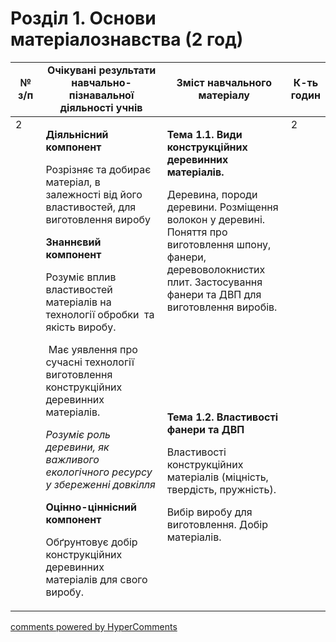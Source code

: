 <div id="hypercomments_widget" class="js-hypercomments-widget invisible"></div>

# Розділ 1.  Основи матеріалознавства (2 год)

<table>
  <tr>
    <td width="10%" align="center"><b>№ з/п</b></td>
    <td width="40%" align="center"><b>Очікувані результати навчально-пізнавальної діяльності учнів</b></td>
    <td width="40%" align="center"><b>Зміст навчального матеріалу</b></td>
    <td width="10%" align="center"><b>К-ть годин</b></td>
  </tr>
<tbody>
  <tr>
<td rowspan="2" width="10%" style="vertical-align:top !important;">2</td>
    <td rowspan="2" width="40%" style="vertical-align:top !important;">
<p><strong>Діяльнісний компонент</strong></p>
<p>Розрізняє та добирає матеріал, в залежності від його властивостей, для виготовлення виробу</p>
<p><strong>Знаннєвий компонент</strong></p>
<p>Розуміє вплив властивостей матеріалів на технології обробки&nbsp; та якість виробу.</p>
<p>&nbsp;Має уявлення про сучасні технології виготовлення конструкційних деревинних матеріалів.</p>
<p><em>Розуміє роль деревини, як важливого екологічного ресурсу у збереженні довкілля</em></p>
<p><strong>Оцінно-ціннісний компонент</strong></p>
<p>Обґрунтовує добір конструкційних деревинних матеріалів для свого виробу.</p>
</td>
    <td width="40%" style="vertical-align:top !important;">
<p><strong>Тема 1.1. Види конструкційних деревинних матеріалів. </strong></p>
<p>Деревина, породи деревини. Розміщення волокон у деревині. Поняття про виготовлення шпону, фанери, деревоволокнистих плит. Застосування фанери та ДВП для виготовлення виробів.</p>
</td>
<td rowspan="2" width="10%" style="vertical-align:top !important;">2</td>
</tr>
<tr>
    <td width="40%" style="vertical-align:top !important;">
<p><strong>Тема 1.2. Властивості фанери та ДВП</strong></p>
<p>Властивості конструкційних матеріалів (міцність, твердість, пружність).</p>
<p>Вибір виробу для виготовлення. Добір матеріалів.</p>
</td>
  </tr>
</table>

<div class="js-hypercomments-container">
<a href="http://hypercomments.com" class="hc-link" title="comments widget">comments powered by HyperComments</a>
</div>